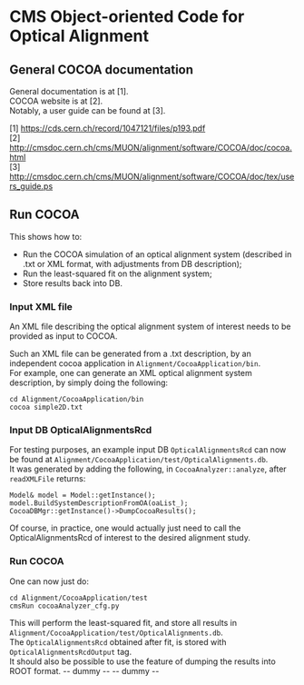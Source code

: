 # **CMS Object-oriented Code for Optical Alignment**


## General COCOA documentation

General documentation is at [1].   
COCOA website is at [2].   
Notably, a user guide can be found at [3].   

[1] https://cds.cern.ch/record/1047121/files/p193.pdf   
[2] http://cmsdoc.cern.ch/cms/MUON/alignment/software/COCOA/doc/cocoa.html   
[3] http://cmsdoc.cern.ch/cms/MUON/alignment/software/COCOA/doc/tex/users_guide.ps



## Run COCOA
This shows how to:
- Run the COCOA simulation of an optical alignment system (described in .txt or XML format, with adjustments from DB description);
- Run the least-squared fit on the alignment system;
- Store results back into DB.

### Input XML file
An XML file describing the optical alignment system of interest needs to be provided as input to COCOA.      
   
Such an XML file can be generated from a .txt description, by an independent cocoa application in `Alignment/CocoaApplication/bin`.    
For example, one can generate an XML optical alignment system description, by simply doing the following:

    cd Alignment/CocoaApplication/bin
    cocoa simple2D.txt

### Input DB OpticalAlignmentsRcd
For testing purposes, an example input DB `OpticalAlignmentsRcd` can now be found at `Alignment/CocoaApplication/test/OpticalAlignments.db`.    
It was generated by adding the following, in `CocoaAnalyzer::analyze`, after `readXMLFile` returns:

    Model& model = Model::getInstance();
    model.BuildSystemDescriptionFromOA(oaList_);
    CocoaDBMgr::getInstance()->DumpCocoaResults();
Of course, in practice, one would actually just need to call the OpticalAlignmentsRcd of interest to the desired alignment study.

### Run COCOA
One can now just do:    

    cd Alignment/CocoaApplication/test
    cmsRun cocoaAnalyzer_cfg.py
This will perform the least-squared fit, and store all results in `Alignment/CocoaApplication/test/OpticalAlignments.db`.      
The `OpticalAlignmentsRcd` obtained after fit, is stored with `OpticalAlignmentsRcdOutput` tag.      
It should also be possible to use the feature of dumping the results into ROOT format.
-- dummy --
-- dummy --
